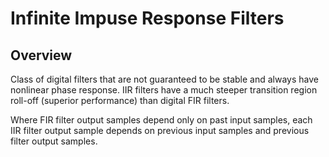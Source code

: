# Infinite Impuse Response Filters

## Overview

Class of digital filters that are not guaranteed to be stable and always have nonlinear phase response. IIR filters have a much steeper transition region roll-off (superior performance) than digital FIR filters.

Where FIR filter output samples depend only on past input samples, each IIR filter output sample depends on previous input samples and previous filter output samples.
